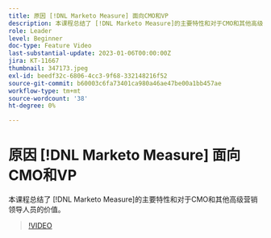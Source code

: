 ```yaml
---
title: 原因 [!DNL Marketo Measure] 面向CMO和VP
description: 本课程总结了 [!DNL Marketo Measure]的主要特性和对于CMO和其他高级营销领导人员的价值。
role: Leader
level: Beginner
doc-type: Feature Video
last-substantial-update: 2023-01-06T00:00:00Z
jira: KT-11667
thumbnail: 347173.jpeg
exl-id: beedf32c-6806-4cc3-9f68-332148216f52
source-git-commit: b60003c6fa73401ca980a46ae47be00a1bb457ae
workflow-type: tm+mt
source-wordcount: '38'
ht-degree: 0%

---
```


# 原因 [!DNL Marketo Measure] 面向CMO和VP

本课程总结了 [!DNL Marketo Measure]的主要特性和对于CMO和其他高级营销领导人员的价值。

>[!VIDEO](https://video.tv.adobe.com/v/347173/?quality=12&learn=on)
